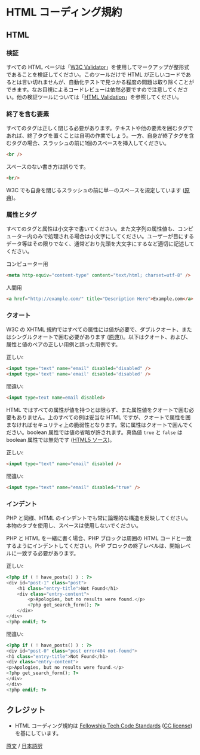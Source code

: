 <!-- 
# HTML Coding Standards
 -->
# HTML コーディング規約

## HTML

<!-- 
### Validation
 -->
### 検証

<!-- 
All HTML pages should be verified against [the W3C validator](https://validator.w3.org/) to ensure that the markup is well formed. This in and of itself is not directly indicative of good code, but it helps to weed out problems that are able to be tested via automation. It is no substitute for manual code review. (For other validators, see [HTML Validation](https://codex.wordpress.org/Validating_a_Website#HTML_-_Validation) in the Codex.)
 -->
すべての HTML ページは「[W3C Validator](https://validator.w3.org/)」を使用してマークアップが整形式であることを検証してください。このツールだけで HTML が正しいコードであるとは言い切れませんが、自動化テストで見つかる程度の問題は取り除くことができます。なお目視によるコードレビューは依然必要ですので注意してください。他の検証ツールについては「[HTML Validation](https://codex.wordpress.org/Validating_a_Website#HTML_-_Validation)」を参照してください。

<!-- 
### Self-closing Elements
 -->
### 終了を含む要素

<!-- 
All tags must be properly closed. For tags that can wrap nodes such as text or other elements, termination is a trivial enough task. For tags that are self-closing, the forward slash should have exactly one space preceding it:
 -->
すべてのタグは正しく閉じる必要があります。テキストや他の要素を囲むタグであれば、終了タグを置くことは自明の作業でしょう。一方、自身が終了タグを含むタグの場合、スラッシュの前に1個のスペースを挿入してください。

```html
<br />
```
<!-- 
rather than the compact but incorrect:
 -->
スペースのない書き方は誤りです。

```html
<br/>
```
<!-- 
The W3C specifies that a single space should precede the self-closing slash ([source](https://w3.org/TR/xhtml1/#C_2)).
 -->
W3C でも自身を閉じるスラッシュの前に単一のスペースを規定しています ([原典](https://w3.org/TR/xhtml1/#C_2))。

<!-- 
### Attributes and Tags
 -->
### 属性とタグ

<!-- 
All tags and attributes must be written in lowercase. Additionally, attribute values should be lowercase when the purpose of the text therein is only to be interpreted by machines. For instances in which the data needs to be human readable, proper title capitalization should be followed.
 -->
すべてのタグと属性は小文字で書いてください。また文字列の属性値も、コンピューター内のみで処理される場合は小文字にしてください。ユーザーが目にするデータ等はその限りでなく、通常どおり先頭を大文字にするなど適切に記述してください。

<!-- 
For machines:
 -->
コンピューター用

```html
<meta http-equiv="content-type" content="text/html; charset=utf-8" />
```

<!-- 
For humans:
 -->
人間用
```html
<a href="http://example.com/" title="Description Here">Example.com</a>
```

<!-- 
### Quotes
 -->
### クオート

<!-- 
According to the W3C specifications for XHTML, all attributes must have a value, and must use double- or single-quotes ([source](https://www.w3.org/TR/xhtml1/#h-4.4)). The following are examples of proper and improper usage of quotes and attribute/value pairs.
 -->
W3C の XHTML 規約ではすべての属性には値が必要で、ダブルクオート、またはシングルクオートで囲む必要があります ([原典](https://www.w3.org/TR/xhtml1/#h-4.4)))。以下はクオート、および、属性と値のペアの正しい用例と誤った用例です。

<!-- 
Correct:
 -->
正しい:

```html
<input type="text" name="email" disabled="disabled" />
<input type='text' name='email' disabled='disabled' />
```
<!-- 
Incorrect:
 -->
間違い:

```html
<input type=text name=email disabled>
```

<!-- 
In HTML, attributes do not all have to have values, and attribute values do not always have to be quoted. While all of the examples above are valid HTML, _failing to quote attributes can lead to security vulnerabilities_. Always quote attributes. Omitting the value on boolean attributes is allowed. The values `true` and `false` are not valid on boolean attributes ([HTML5 source](https://www.w3.org/TR/2011/WD-html5-20110405/common-microsyntaxes.html#boolean-attributes)).
 -->
HTML ではすべての属性が値を持つとは限らず、また属性値をクオートで囲む必要もありません。上のすべての例は妥当な HTML ですが、クオートで属性を囲まなければセキュリティ上の脆弱性となります。常に属性はクオートで囲んでください。boolean 属性では値の省略が許されます。真偽値 `true` と `false` は boolean 属性では無効です ([HTML5 ソース](https://www.w3.org/TR/2011/WD-html5-20110405/common-microsyntaxes.html#boolean-attributes))。

<!-- 
Correct:
 -->
正しい:

```html
<input type="text" name="email" disabled />
```
<!-- 
Incorrect:
 -->
間違い:

```html
<input type="text" name="email" disabled="true" />
```

<!-- 
### Indentation
 -->
### インデント

<!-- 
As with PHP, HTML indentation should always reflect logical structure. Use tabs and not spaces.

When mixing PHP and HTML together, indent PHP blocks to match the surrounding HTML code. Closing PHP blocks should match the same indentation level as the opening block.
 -->
PHP と同様、HTML のインデントでも常に論理的な構造を反映してください。本物のタブを使用し、スペースは使用しないでください。

PHP と HTML を一緒に書く場合、PHP ブロックは周囲の HTML コードと一致するようにインデントしてください。PHP ブロックの終了レベルは、開始レベルに一致する必要があります。

<!-- 
Correct:
 -->
正しい:

```php
<?php if ( ! have_posts() ) : ?>
<div id="post-1" class="post">
	<h1 class="entry-title">Not Found</h1>
	<div class="entry-content">
		<p>Apologies, but no results were found.</p>
		<?php get_search_form(); ?>
	</div>
</div>
<?php endif; ?>
```

<!-- 
Incorrect:
 -->
間違い:

```php
<?php if ( ! have_posts() ) : ?>
<div id="post-0" class="post error404 not-found">
<h1 class="entry-title">Not Found</h1>
<div class="entry-content">
<p>Apologies, but no results were found.</p>
<?php get_search_form(); ?>
</div>
</div>
<?php endif; ?>
```

<!-- 
## Credits
 -->
## クレジット

<!-- 
- HTML code standards adapted from [Fellowship Tech Code Standards](https://developer.fellowshipone.com/patterns/code.php) ([CC license](https://creativecommons.org/licenses/by-nc-sa/3.0/http://creativecommons.org/licenses/by-nc-sa/3.0/)).
- HTML code standards adapted from [Fellowship Tech Code Standards](https://developer.fellowshipone.com/patterns/code.php) ([CC license](https://creativecommons.org/licenses/by-nc-sa/3.0/)).
 -->
- HTML コーディング規約は [Fellowship Tech Code Standards](https://developer.fellowshipone.com/patterns/code.php) ([CC license](https://creativecommons.org/licenses/by-nc-sa/3.0/)) を基にしています。

[原文](https://github.com/WordPress/wpcs-docs/blob/master/wordpress-coding-standards/html.md) / [日本語訳](https://github.com/jawordpressorg/wpcs-docs/blob/master/wordpress-coding-standards/html.md)

